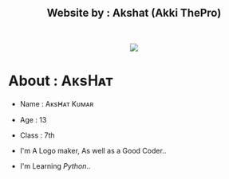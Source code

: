 <h2 align="center"><b>Website by : Akshat (Akki ThePro)</b></h2>
<br>
<p align="center"><a href="https://github.com/Akshat7678/xkshat.github.io"><img src="https://telegra.ph/file/889b424d79978a10cc68c.jpg"></a></p> 

# About : Aᴋsᕼᴀᴛ

- Name  : Aᴋsᕼᴀᴛ Kᴜᴍᴀʀ
- Age   : 13
- Class : 7th

- I'm A Logo maker, As well as a Good Coder..
- I'm Learning *Python*..
